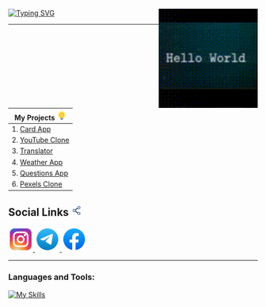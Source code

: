   [![Typing SVG](https://readme-typing-svg.herokuapp.com?font=Roboto+Mono&weight=600&size=30&pause=1000&color=326BFF&background=FFFFFF00&center=true&vCenter=true&width=435&lines=Hi+there+%F0%9F%91%8B%2C+I'm+Bekzod)](https://git.io/typing-svg)
<img align="right" src="1.gif" height="200" />

***

| My Projects <img height="20" src="./project.png" /> |
|-------------|
| 1. [Card App](https://card-bek.vercel.app/) |
| 2. [YouTube Clone](https://youtube-bek.vercel.app/) |
| 3. [Translator](https://ng-translate.vercel.app/) | 
| 4. [Weather App](https://weather-app-bek.vercel.app/) |
| 5. [Questions App](https://questions-app-bek.vercel.app/) |
| 6. [Pexels Clone](https://pexels-clone-bek.vercel.app/) |

## Social Links <img height="22" src="./social.png" />
<a href="https://www.instagram.com/bekk1__i503/">
  <img height="50" src="./social/instagram.png" />
</a>
<a href="https://t.me/bekk1_me/">
  <img height="50" src="./social/telegram.png" />
</a>
<a href="https://www.facebook.com/Farxodav.Bekzod/">
  <img height="50" src="./social/facebook.png" />
</a>

***

### Languages and Tools:
[![My Skills](https://skillicons.dev/icons?i=html,css,js,ts,bootstrap,tailwind,angular,nodejs,express,mongodb,postman,vercel,github,git)](https://skillicons.dev)
